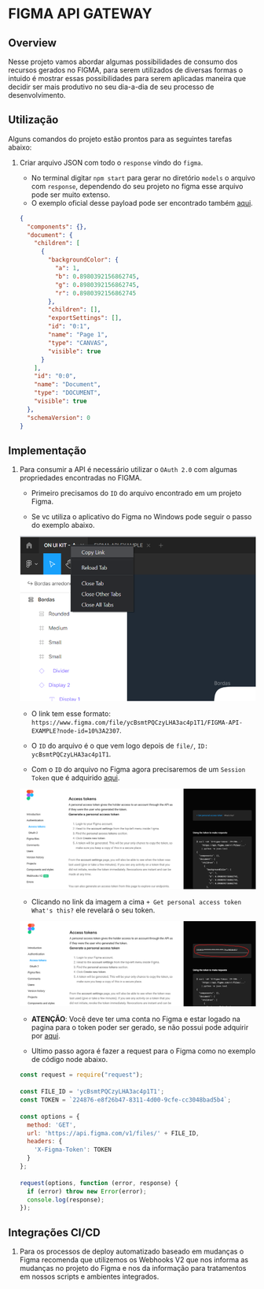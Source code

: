 # FIGMA API GATEWAY

## Overview

Nesse projeto vamos abordar algumas possibilidades de consumo dos recursos gerados no FIGMA, para serem utilizados de diversas formas o intuido é mostrar essas possibilidades para serem aplicadas maneira que decidir ser mais produtivo no seu dia-a-dia de seu processo de desenvolvimento.

## Utilização

Alguns comandos do projeto estão prontos para as seguintes tarefas abaixo:

1. Criar arquivo JSON com todo o `response` vindo do `figma`.

    * No terminal digitar `npm start` para gerar no diretório `models` o arquivo com `response`, dependendo do seu projeto no figma esse arquivo pode ser muito extenso.
    * O exemplo oficial desse payload pode ser encontrado também [aqui](https://www.figma.com/developers/api#access-tokens).
    ```json
    {
      "components": {},
      "document": {
        "children": [
          {
            "backgroundColor": {
              "a": 1,
              "b": 0.8980392156862745,
              "g": 0.8980392156862745,
              "r": 0.8980392156862745
            },
            "children": [],
            "exportSettings": [],
            "id": "0:1",
            "name": "Page 1",
            "type": "CANVAS",
            "visible": true
          }
        ],
        "id": "0:0",
        "name": "Document",
        "type": "DOCUMENT",
        "visible": true
      },
      "schemaVersion": 0
    }
    ```
   
## Implementação

1. Para consumir a API é necessário utilizar o `OAuth 2.0` com algumas propriedades encontradas no FIGMA.

   * Primeiro precisamos do `ID` do arquivo encontrado em um projeto Figma.
   
   * Se vc utiliza o aplicativo do Figma no Windows pode seguir o passo do exemplo abaixo.
   
   ![alt text](examples/adquirir-link.png)

   * O link tem esse formato: `https://www.figma.com/file/ycBsmtPQCzyLHA3ac4p1T1/FIGMA-API-EXAMPLE?node-id=10%3A2307`.
   
   * O `ID` do arquivo é o que vem logo depois de `file/`, `ID: ycBsmtPQCzyLHA3ac4p1T1`.
   
   * Com o `ID` do arquivo no Figma agora precisaremos de um `Session Token` que é adquirido [aqui](https://www.figma.com/developers/api#access-tokens).

   ![alt text](examples/get-token.png)

   * Clicando no link da imagem a cima `+ Get personal access token What's this?` ele revelará o seu token.

   ![alt text](examples/token.png)

   * **ATENÇÃO**: Você deve ter uma conta no Figma e estar logado na pagina para o token poder ser gerado, se não possui pode adquirir por [aqui](https://www.figma.com).
   
   * Ultimo passo agora é fazer a request para o Figma como no exemplo de código node abaixo.
   
   ```javascript
   const request = require("request");

   const FILE_ID = 'ycBsmtPQCzyLHA3ac4p1T1';
   const TOKEN = `224876-e8f26b47-8311-4d00-9cfe-cc3048bad5b4`;
   
   const options = {
     method: 'GET',
     url: 'https://api.figma.com/v1/files/' + FILE_ID,
     headers: {
       'X-Figma-Token': TOKEN
     }
   };
   
   request(options, function (error, response) {
     if (error) throw new Error(error);
     console.log(response);
   });
   ```
   
## Integrações CI/CD

1. Para os processos de deploy automatizado baseado em mudanças o Figma recomenda que utilizemos os Webhooks V2 que nos informa as mudanças no projeto do Figma e nos da informação para tratamentos em nossos scripts e ambientes integrados.

